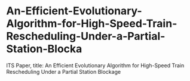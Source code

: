 # An-Efficient-Evolutionary-Algorithm-for-High-Speed-Train-Rescheduling-Under-a-Partial-Station-Blocka
ITS Paper, title: An Efficient Evolutionary Algorithm for High-Speed Train Rescheduling Under a Partial Station Blockage
